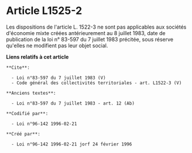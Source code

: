 # Article L1525-2

Les dispositions de l'article L. 1522-3 ne sont pas applicables aux sociétés d'économie mixte créées antérieurement au 8
juillet 1983, date de publication de la loi n° 83-597 du 7 juillet 1983 précitée, sous réserve qu'elles ne modifient pas leur
objet social.

**Liens relatifs à cet article**

	**Cite**:

	  - Loi n°83-597 du 7 juillet 1983 (V)
	  - Code général des collectivités territoriales - art. L1522-3 (V)

	**Anciens textes**:

	  - Loi n°83-597 du 7 juillet 1983 - art. 12 (Ab)

	**Codifié par**:

	  - Loi n°96-142 1996-02-21

	**Créé par**:

	  - Loi n°96-142 1996-02-21 jorf 24 février 1996
